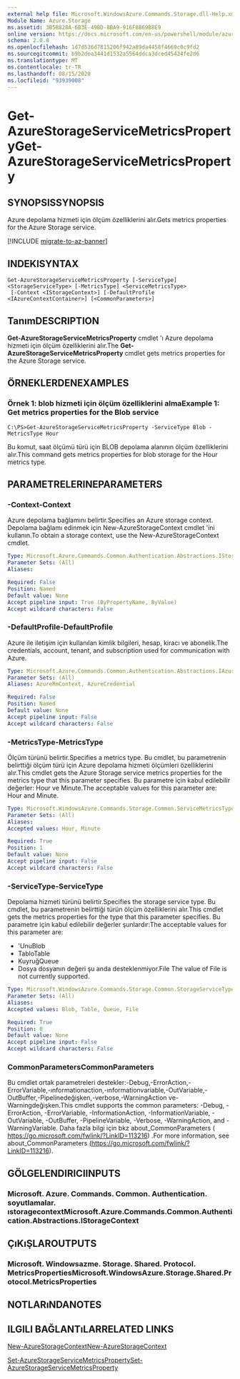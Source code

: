 ```yaml
---
external help file: Microsoft.WindowsAzure.Commands.Storage.dll-Help.xml
Module Name: Azure.Storage
ms.assetid: 3B5B828A-6B3E-49BD-8BA9-916F8B69B8E9
online version: https://docs.microsoft.com/en-us/powershell/module/azure.storage/get-azurestorageservicemetricsproperty
schema: 2.0.0
ms.openlocfilehash: 1d7d536d7815206f942a89da4458f4669c0c9fd2
ms.sourcegitcommit: b9b2dea3441d1532a5564ddca3dced45424fe2d6
ms.translationtype: MT
ms.contentlocale: tr-TR
ms.lasthandoff: 08/15/2020
ms.locfileid: "93939008"
---
```

# <span data-ttu-id="5bbea-101">Get-AzureStorageServiceMetricsProperty</span><span class="sxs-lookup"><span data-stu-id="5bbea-101">Get-AzureStorageServiceMetricsProperty</span></span>

## <span data-ttu-id="5bbea-102">SYNOPSIS</span><span class="sxs-lookup"><span data-stu-id="5bbea-102">SYNOPSIS</span></span>
<span data-ttu-id="5bbea-103">Azure depolama hizmeti için ölçüm özelliklerini alır.</span><span class="sxs-lookup"><span data-stu-id="5bbea-103">Gets metrics properties for the Azure Storage service.</span></span>

[!INCLUDE [migrate-to-az-banner](../../includes/migrate-to-az-banner.md)]

## <span data-ttu-id="5bbea-104">INDEKI</span><span class="sxs-lookup"><span data-stu-id="5bbea-104">SYNTAX</span></span>

```
Get-AzureStorageServiceMetricsProperty [-ServiceType] <StorageServiceType> [-MetricsType] <ServiceMetricsType>
 [-Context <IStorageContext>] [-DefaultProfile <IAzureContextContainer>] [<CommonParameters>]
```

## <span data-ttu-id="5bbea-105">Tanım</span><span class="sxs-lookup"><span data-stu-id="5bbea-105">DESCRIPTION</span></span>
<span data-ttu-id="5bbea-106">**Get-AzureStorageServiceMetricsProperty** cmdlet 'ı Azure depolama hizmeti için ölçüm özelliklerini alır.</span><span class="sxs-lookup"><span data-stu-id="5bbea-106">The **Get-AzureStorageServiceMetricsProperty** cmdlet gets metrics properties for the Azure Storage service.</span></span>

## <span data-ttu-id="5bbea-107">ÖRNEKLERDEN</span><span class="sxs-lookup"><span data-stu-id="5bbea-107">EXAMPLES</span></span>

### <span data-ttu-id="5bbea-108">Örnek 1: blob hizmeti için ölçüm özelliklerini alma</span><span class="sxs-lookup"><span data-stu-id="5bbea-108">Example 1: Get metrics properties for the Blob service</span></span>
```
C:\PS>Get-AzureStorageServiceMetricsProperty -ServiceType Blob -MetricsType Hour
```

<span data-ttu-id="5bbea-109">Bu komut, saat ölçümü türü için BLOB depolama alanının ölçüm özelliklerini alır.</span><span class="sxs-lookup"><span data-stu-id="5bbea-109">This command gets metrics properties for blob storage for the Hour metrics type.</span></span>

## <span data-ttu-id="5bbea-110">PARAMETRELERINE</span><span class="sxs-lookup"><span data-stu-id="5bbea-110">PARAMETERS</span></span>

### <span data-ttu-id="5bbea-111">-Context</span><span class="sxs-lookup"><span data-stu-id="5bbea-111">-Context</span></span>
<span data-ttu-id="5bbea-112">Azure depolama bağlamını belirtir.</span><span class="sxs-lookup"><span data-stu-id="5bbea-112">Specifies an Azure storage context.</span></span>
<span data-ttu-id="5bbea-113">Depolama bağlamı edinmek için New-AzureStorageContext cmdlet 'ini kullanın.</span><span class="sxs-lookup"><span data-stu-id="5bbea-113">To obtain a storage context, use the New-AzureStorageContext cmdlet.</span></span>

```yaml
Type: Microsoft.Azure.Commands.Common.Authentication.Abstractions.IStorageContext
Parameter Sets: (All)
Aliases:

Required: False
Position: Named
Default value: None
Accept pipeline input: True (ByPropertyName, ByValue)
Accept wildcard characters: False
```

### <span data-ttu-id="5bbea-114">-DefaultProfile</span><span class="sxs-lookup"><span data-stu-id="5bbea-114">-DefaultProfile</span></span>
<span data-ttu-id="5bbea-115">Azure ile iletişim için kullanılan kimlik bilgileri, hesap, kiracı ve abonelik.</span><span class="sxs-lookup"><span data-stu-id="5bbea-115">The credentials, account, tenant, and subscription used for communication with Azure.</span></span>

```yaml
Type: Microsoft.Azure.Commands.Common.Authentication.Abstractions.IAzureContextContainer
Parameter Sets: (All)
Aliases: AzureRmContext, AzureCredential

Required: False
Position: Named
Default value: None
Accept pipeline input: False
Accept wildcard characters: False
```

### <span data-ttu-id="5bbea-116">-MetricsType</span><span class="sxs-lookup"><span data-stu-id="5bbea-116">-MetricsType</span></span>
<span data-ttu-id="5bbea-117">Ölçüm türünü belirtir.</span><span class="sxs-lookup"><span data-stu-id="5bbea-117">Specifies a metrics type.</span></span>
<span data-ttu-id="5bbea-118">Bu cmdlet, bu parametrenin belirttiği ölçüm türü için Azure depolama hizmeti ölçümleri özelliklerini alır.</span><span class="sxs-lookup"><span data-stu-id="5bbea-118">This cmdlet gets the Azure Storage service metrics properties for the metrics type that this parameter specifies.</span></span>
<span data-ttu-id="5bbea-119">Bu parametre için kabul edilebilir değerler: Hour ve Minute.</span><span class="sxs-lookup"><span data-stu-id="5bbea-119">The acceptable values for this parameter are: Hour and Minute.</span></span>

```yaml
Type: Microsoft.WindowsAzure.Commands.Storage.Common.ServiceMetricsType
Parameter Sets: (All)
Aliases:
Accepted values: Hour, Minute

Required: True
Position: 1
Default value: None
Accept pipeline input: False
Accept wildcard characters: False
```

### <span data-ttu-id="5bbea-120">-ServiceType</span><span class="sxs-lookup"><span data-stu-id="5bbea-120">-ServiceType</span></span>
<span data-ttu-id="5bbea-121">Depolama hizmeti türünü belirtir.</span><span class="sxs-lookup"><span data-stu-id="5bbea-121">Specifies the storage service type.</span></span>
<span data-ttu-id="5bbea-122">Bu cmdlet, bu parametrenin belirttiği türün ölçüm özelliklerini alır.</span><span class="sxs-lookup"><span data-stu-id="5bbea-122">This cmdlet gets the metrics properties for the type that this parameter specifies.</span></span>
<span data-ttu-id="5bbea-123">Bu parametre için kabul edilebilir değerler şunlardır:</span><span class="sxs-lookup"><span data-stu-id="5bbea-123">The acceptable values for this parameter are:</span></span>
- <span data-ttu-id="5bbea-124">'Unu</span><span class="sxs-lookup"><span data-stu-id="5bbea-124">Blob</span></span> 
- <span data-ttu-id="5bbea-125">Tablo</span><span class="sxs-lookup"><span data-stu-id="5bbea-125">Table</span></span>
- <span data-ttu-id="5bbea-126">Kuyruğ</span><span class="sxs-lookup"><span data-stu-id="5bbea-126">Queue</span></span>
- <span data-ttu-id="5bbea-127">Dosya dosyanın değeri şu anda desteklenmiyor.</span><span class="sxs-lookup"><span data-stu-id="5bbea-127">File The value of File is not currently supported.</span></span>

```yaml
Type: Microsoft.WindowsAzure.Commands.Storage.Common.StorageServiceType
Parameter Sets: (All)
Aliases:
Accepted values: Blob, Table, Queue, File

Required: True
Position: 0
Default value: None
Accept pipeline input: False
Accept wildcard characters: False
```

### <span data-ttu-id="5bbea-128">CommonParameters</span><span class="sxs-lookup"><span data-stu-id="5bbea-128">CommonParameters</span></span>
<span data-ttu-id="5bbea-129">Bu cmdlet ortak parametreleri destekler:-Debug,-ErrorAction,-ErrorVariable,-ınformationaction,-ınformationvariable,-OutVariable,-OutBuffer,-Pipelinedeğişken,-verbose,-WarningAction ve-Warningdeğişken.</span><span class="sxs-lookup"><span data-stu-id="5bbea-129">This cmdlet supports the common parameters: -Debug, -ErrorAction, -ErrorVariable, -InformationAction, -InformationVariable, -OutVariable, -OutBuffer, -PipelineVariable, -Verbose, -WarningAction, and -WarningVariable.</span></span> <span data-ttu-id="5bbea-130">Daha fazla bilgi için bkz about_CommonParameters ( https://go.microsoft.com/fwlink/?LinkID=113216) .</span><span class="sxs-lookup"><span data-stu-id="5bbea-130">For more information, see about_CommonParameters (https://go.microsoft.com/fwlink/?LinkID=113216).</span></span>

## <span data-ttu-id="5bbea-131">GÖLGELENDIRICI</span><span class="sxs-lookup"><span data-stu-id="5bbea-131">INPUTS</span></span>

### <span data-ttu-id="5bbea-132">Microsoft. Azure. Commands. Common. Authentication. soyutlamalar. ıstoragecontext</span><span class="sxs-lookup"><span data-stu-id="5bbea-132">Microsoft.Azure.Commands.Common.Authentication.Abstractions.IStorageContext</span></span>

## <span data-ttu-id="5bbea-133">ÇıKıŞLAR</span><span class="sxs-lookup"><span data-stu-id="5bbea-133">OUTPUTS</span></span>

### <span data-ttu-id="5bbea-134">Microsoft. Windowsazme. Storage. Shared. Protocol. MetricsProperties</span><span class="sxs-lookup"><span data-stu-id="5bbea-134">Microsoft.WindowsAzure.Storage.Shared.Protocol.MetricsProperties</span></span>

## <span data-ttu-id="5bbea-135">NOTLARıNDA</span><span class="sxs-lookup"><span data-stu-id="5bbea-135">NOTES</span></span>

## <span data-ttu-id="5bbea-136">ILGILI BAĞLANTıLAR</span><span class="sxs-lookup"><span data-stu-id="5bbea-136">RELATED LINKS</span></span>

[<span data-ttu-id="5bbea-137">New-AzureStorageContext</span><span class="sxs-lookup"><span data-stu-id="5bbea-137">New-AzureStorageContext</span></span>](./New-AzureStorageContext.md)

[<span data-ttu-id="5bbea-138">Set-AzureStorageServiceMetricsProperty</span><span class="sxs-lookup"><span data-stu-id="5bbea-138">Set-AzureStorageServiceMetricsProperty</span></span>](./Set-AzureStorageServiceMetricsProperty.md)


